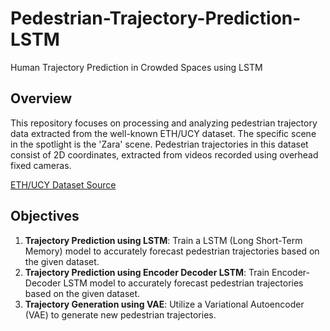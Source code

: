 # Pedestrian-Trajectory-Prediction-LSTM
Human Trajectory Prediction in Crowded Spaces using LSTM

## Overview
This repository focuses on processing and analyzing pedestrian trajectory data extracted from the well-known ETH/UCY dataset. The specific scene in the spotlight is the 'Zara' scene. Pedestrian trajectories in this dataset consist of 2D coordinates, extracted from videos recorded using overhead fixed cameras.

[ETH/UCY Dataset Source](https://github.com/crowdbotp/OpenTraj)

## Objectives
1. **Trajectory Prediction using LSTM**: Train a LSTM (Long Short-Term Memory) model to accurately forecast pedestrian trajectories based on the given dataset.
2. **Trajectory Prediction using Encoder Decoder LSTM**: Train Encoder-Decoder LSTM model to accurately forecast pedestrian trajectories based on the given dataset.
3. **Trajectory Generation using VAE**: Utilize a Variational Autoencoder (VAE) to generate new pedestrian trajectories.
